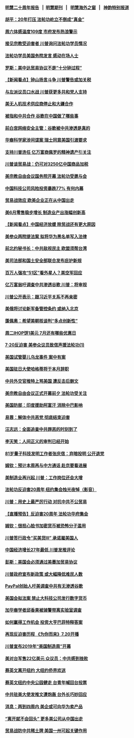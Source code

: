 #### [明慧二十周年报告](https://github.com/gfw-breaker/mh-reports/blob/master/README.md?t=07180736) &nbsp;&nbsp;|&nbsp;&nbsp;[明慧期刊](https://github.com/gfw-breaker/mh-qikan) &nbsp;&nbsp;|&nbsp;&nbsp; [明慧海外之窗](https://github.com/gfw-breaker/mh-news/blob/master/README.md?t=07180736) &nbsp;&nbsp;|&nbsp;&nbsp; [神韵特别报道](https://github.com/gfw-breaker/mh-news/blob/master/shenyun.md?t=07180736) 

#### [胡平：20年打压 法轮功屹立不倒成“真金”](../pages/nsc412/n11391900.md?t=07180736) 

#### [周六体感温度109度 市府发布热浪警示](../pages/nsc412/n11391893.md?t=07180736) 

#### [接见宗教受迫害者 川普询问法轮功学员情况](../pages/nsc412/n11391208.md?t=07180736) 

#### [法轮功学员美国务院发言 感动在场人士](../pages/nsc412/n11391241.md?t=07180736) 

#### [罗斯：美中达贸易协议不是“十分钟过程”](../pages/nsc412/n11391165.md?t=07180736) 

#### [【新闻看点】钟山扬言斗争 川普警告或加关税](../pages/nsc412/n11390828.md?t=07180736) 

#### [与左派议员口水战 川普获更多共和党人支持](../pages/nsc412/n11390726.md?t=07180736) 

#### [美无人机技术供应商停止和大疆合作](../pages/nsc412/n11390783.md?t=07180736) 

#### [被指和中共合作 谷歌在中国做了哪些事](../pages/nsc412/n11390549.md?t=07180736) 

#### [前白宫网络安全主管：谷歌被中共渗透是真的](../pages/nsc412/n11390388.md?t=07180736) 

#### [华裔科学家涉间谍案 瑞士同意美国引渡要求](../pages/nsc412/n11389956.md?t=07180736) 

#### [支持川普连任 亿万富商佩罗的精神遗产引关注](../pages/nsc412/n11387101.md?t=07180736) 

#### [川普谈贸易战：仍可对3250亿中国商品加税](../pages/nsc412/n11389051.md?t=07180736) 

#### [美宗教自由会议国务院开幕 法轮功受邀与会](../pages/nsc412/n11388662.md?t=07180736) 

#### [中国科技公司风险投资暴跌77% 有何内幕](../pages/nsc412/n11387891.md?t=07180736) 

#### [贸易战效应 欧美企业正在从中国出走](../pages/nsc412/n11389015.md?t=07180736) 

#### [美6月零售稳步增长 制造业产出涨幅创新高](../pages/nsc412/n11388696.md?t=07180736) 

#### [【新闻看点】中国经济放缓 除贸战还有更大原因](../pages/nsc412/n11388640.md?t=07180736) 

#### [美参众两院提法案 拟将华为黑名单写入法律](../pages/nsc412/n11388762.md?t=07180736) 

#### [前北约秘书长：中共敌视民主 欧盟须帮台湾](../pages/nsc412/n11388719.md?t=07180736) 

#### [美司法部和国土安全部联合发布庇护新规](../pages/nsc412/n11388481.md?t=07180736) 

#### [百万人强攻“51区”看外星人？美空军回应](../pages/nsc412/n11388537.md?t=07180736) 

#### [亿万富翁吁调查中共渗透谷歌 川普：将审视](../pages/nsc412/n11388500.md?t=07180736) 

#### [川普公开表示：跟习近平关系不再亲密](../pages/nsc412/n11388494.md?t=07180736) 

#### [美俄将讨论新军备管控条约 或纳入北京](../pages/nsc412/n11388244.md?t=07180736) 

#### [蓬佩奥：希望美朝核谈判“多点创新性”](../pages/nsc412/n11388277.md?t=07180736) 

#### [周二IHOP饼1美元 7月还有哪些优惠日](../pages/nsc412/n11387943.md?t=07180736) 

#### [7‧20反迫害 美参众议员致信声援法轮功(1)](../pages/nsc412/n11387274.md?t=07180736) 

#### [美国试管婴儿乌龙事件 案中有案](../pages/nsc412/n11387248.md?t=07180736) 

#### [美国驻日大使哈格蒂将于本月辞职](../pages/nsc412/n11387816.md?t=07180736) 

#### [中共外交官推特上骂美国 遭反击后删文](../pages/nsc412/n11387659.md?t=07180736) 

#### [美宗教自由会议正式开幕前夕 法轮功受关注](../pages/nsc412/n11387595.md?t=07180736) 

#### [美国防部：印度援助阿富汗 消除中巴影响](../pages/nsc412/n11387373.md?t=07180736) 

#### [易蓉：解体中共恶党 彻底结束迫害](../pages/nsc412/n11387312.md?t=07180736) 

#### [汪志远：全面追查中共罪恶的时刻到了](../pages/nsc412/n11387320.md?t=07180736) 

#### [李天笑：人间正义的审判已经开始](../pages/nsc412/n11387324.md?t=07180736) 

#### [81岁量子科技发明工作者张庆信：弃暗投明 公开退党](../pages/nsc412/n11387328.md?t=07180736) 

#### [姆钦：预计本周再与中方通话 赴京要看进展](../pages/nsc412/n11386717.md?t=07180736) 

#### [美制造业再兴起  川普：工作岗位还会大增](../pages/nsc412/n11386729.md?t=07180736) 

#### [法轮功反迫害20周年 纽约集会烛光夜悼（影音）](../pages/nsc412/n11386940.md?t=07180736) 

#### [川普：用史上最严厉行动 对抗中共不公贸易](../pages/nsc412/n11386674.md?t=07180736) 

#### [【直播预告】反迫害20周年 法轮功华府集会](../pages/nsc412/n11386430.md?t=07180736) 

#### [姆钦：很担心脸书加密货币被恐怖分子滥用](../pages/nsc412/n11386585.md?t=07180736) 

#### [川普签行政令“买美货III” 承诺雇美国人](../pages/nsc412/n11386206.md?t=07180736) 

#### [中国经济增长27年最低 川普发推评论](../pages/nsc412/n11386165.md?t=07180736) 

#### [彭斯：美国会必须通过美墨加贸易协议](../pages/nsc412/n11386039.md?t=07180736) 

#### [川普政府宣布新政策 或大幅降低难民人数](../pages/nsc412/n11386177.md?t=07180736) 

#### [PayPal创始人吁美调查中共有无渗透谷歌](../pages/nsc412/n11386115.md?t=07180736) 

#### [美国会拟法案 禁止大科技公司发行数字货币](../pages/nsc412/n11386003.md?t=07180736) 

#### [加华裔学者邱香果被骑警带离实验室调查](../pages/nsc412/n11386026.md?t=07180736) 

#### [如何赢得工作机会 投资大亨巴菲特释答案](../pages/nsc412/n11385655.md?t=07180736) 

#### [再现反迫害历程 《为你而来》7.20开播](../pages/nsc412/n11384785.md?t=07180736) 

#### [川普宣布2019年“美国制造周”开幕](../pages/nsc412/n11385660.md?t=07180736) 

#### [美对台军售22亿美元 众议员：中共感到挫败](../pages/nsc412/n11385554.md?t=07180736) 

#### [蔡英文离开纽约 大纽约侨界欢送](../pages/nsc412/n11385138.md?t=07180736) 

#### [蔡英文纽约中央公园健走 台青年喊回台投票](../pages/nsc412/n11385123.md?t=07180736) 

#### [中共驻美大使发推文遭炮轰 台外长巧妙回应](../pages/nsc412/n11385319.md?t=07180736) 

#### [消息：两到四周内 美企或可向华为卖产品](../pages/nsc412/n11385041.md?t=07180736) 

#### [“离开就不会回头” 更多美公司从中国出走](../pages/nsc412/n11384915.md?t=07180736) 

#### [贸易战防中共稀土牌 美国一州可起关键作用](../pages/nsc412/n11384715.md?t=07180736) 

